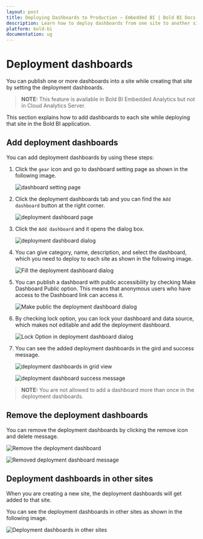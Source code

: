 ```yaml
---
layout: post
title: Deploying Dashboards to Production – Embedded BI | Bold BI Docs
description: Learn how to deploy dashboards from one site to another site with Bold BI Embedded. With this you can deploy any dashboard from testing site to production site.
platform: bold-bi
documentation: ug
---
```


# Deployment dashboards
You can publish one or more dashboards into a site while creating that site by setting the deployment dashboards. 

> **NOTE:** This feature is available in Bold BI Embedded Analytics but not in Cloud Analytics Server.

This section explains how to add dashboards to each site while deploying that site in the Bold BI application.

## Add deployment dashboards
You can add deployment dashboards by using these steps:

1. Click the `gear` icon and go to dashboard setting page as shown in the following image.

    ![dashboard setting page](/static/assets/site-administration/images/dashboard-setting.png)

2. Click the deployment dashboards tab and you can find the `Add dashboard` button at the right corner.

    ![deployment dashboard page](/static/assets/site-administration/images/deployment-dashboard-page.png)

3. Click the `Add dashboard` and it opens the dialog box.

    ![deployment dashboard dialog](/static/assets/site-administration/images/deployment-dashboard-dialog.png#width=60%)

4. You can give category, name, description, and select the dashboard, which you need to deploy to each site as shown in the following image.

    ![Fill the deployment dashboard dialog](/static/assets/site-administration/images/fill-deployment-dashboard-dialog.png#width=60%)

5. You can publish a dashboard with public accessibility by checking Make Dashboard Public option. This means that anonymous users who have access to the Dashboard link can access it.

    ![Make public the deployment dashboard dialog](/static/assets/site-administration/images/make-public-deployment-dashboard-dialog.png#width=60%)

6. By checking lock option, you can lock your dashboard and data source, which makes not editable and add the deployment dashboard.
    
    ![Lock Option in deployment dashboard dialog](/static/assets/site-administration/images/lock-deployment-dashboard.png#width=60%)

7. You can see the added deployment dashboards in the gird and success message.

    ![deployment dashboards in grid view](/static/assets/site-administration/images/deployment-dashboards-grid-view.png)

    ![deployment dashboard success message](/static/assets/site-administration/images/deployment-dashboard-success-message.png)

> **NOTE:** You are not allowed to add a dashboard more than once in the deployment dashboards.

## Remove the deployment dashboards

You can remove the deployment dashboards by clicking the remove icon and delete message.

![Remove the deployment dashboard](/static/assets/site-administration/images/remove-deployment-dashboard.png)

![Removed deployment dashboard message](/static/assets/site-administration/images/remove-deployment-dashboard-message.png)

## Deployment dashboards in other sites

When you are creating a new site, the deployment dashboards will get added to that site.

You can see the deployment dashboards in other sites as shown in the following image.

![Deployment dashboards in other sites](/static/assets/site-administration/images/deployment-dashboard-other-sites.png#width=60%)

